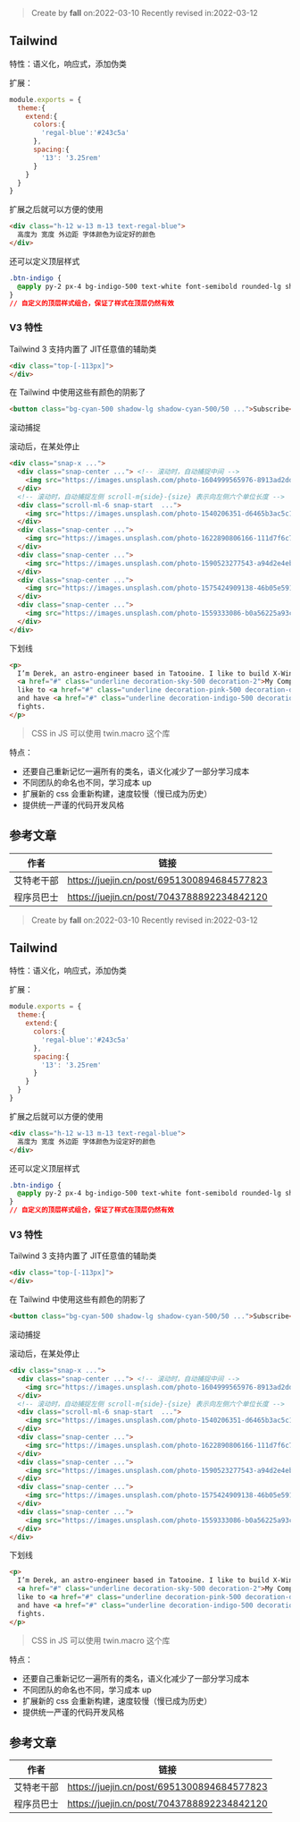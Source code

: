 > Create by **fall** on:2022-03-10
> Recently revised in:2022-03-12

## Tailwind

特性：语义化，响应式，添加伪类

扩展：

```js
module.exports = {
  theme:{
    extend:{
      colors:{
        'regal-blue':'#243c5a'
      },
      spacing:{
        '13': '3.25rem'
      }
    }
  }
}
```

扩展之后就可以方便的使用

```html
<div class="h-12 w-13 m-13 text-regal-blue">
  高度为 宽度 外边距 字体颜色为设定好的颜色
</div>
```

还可以定义顶层样式

```css
.btn-indigo {
  @apply py-2 px-4 bg-indigo-500 text-white font-semibold rounded-lg shadow-md hover:bg-indigo-700 focus:outline-none focus:ring-2 focus:ring-indigo-400 focus:ring-opacity-75;
}
// 自定义的顶层样式组合，保证了样式在顶层仍然有效
```



### V3 特性

Tailwind 3 支持内置了 JIT任意值的辅助类

```html
<div class="top-[-113px]">
</div>
```

在 Tailwind 中使用这些有颜色的阴影了

```html
<button class="bg-cyan-500 shadow-lg shadow-cyan-500/50 ...">Subscribe</button>
```

滚动捕捉

滚动后，在某处停止

```html
<div class="snap-x ...">
  <div class="snap-center ..."> <!-- 滚动时，自动捕捉中间 -->
    <img src="https://images.unsplash.com/photo-1604999565976-8913ad2ddb7c?ixlib=rb-1.2.1&ixid=MnwxMjA3fDB8MHxwaG90by1wYWdlfHx8fGVufDB8fHx8&auto=format&fit=crop&w=320&h=160&q=80" />
  </div>
  <!-- 滚动时，自动捕捉左侧 scroll-m{side}-{size} 表示向左侧六个单位长度 -->
  <div class="scroll-ml-6 snap-start  ...">
    <img src="https://images.unsplash.com/photo-1540206351-d6465b3ac5c1?ixlib=rb-1.2.1&ixid=MnwxMjA3fDB8MHxwaG90by1wYWdlfHx8fGVufDB8fHx8&auto=format&fit=crop&w=320&h=160&q=80" />
  </div>
  <div class="snap-center ...">
    <img src="https://images.unsplash.com/photo-1622890806166-111d7f6c7c97?ixlib=rb-1.2.1&ixid=MnwxMjA3fDB8MHxwaG90by1wYWdlfHx8fGVufDB8fHx8&auto=format&fit=crop&w=320&h=160&q=80" />
  </div>
  <div class="snap-center ...">
    <img src="https://images.unsplash.com/photo-1590523277543-a94d2e4eb00b?ixlib=rb-1.2.1&ixid=MnwxMjA3fDB8MHxwaG90by1wYWdlfHx8fGVufDB8fHx8&auto=format&fit=crop&w=320&h=160&q=80" />
  </div>
  <div class="snap-center ...">
    <img src="https://images.unsplash.com/photo-1575424909138-46b05e5919ec?ixlib=rb-1.2.1&ixid=MnwxMjA3fDB8MHxwaG90by1wYWdlfHx8fGVufDB8fHx8&auto=format&fit=crop&w=320&h=160&q=80" />
  </div>
  <div class="snap-center ...">
    <img src="https://images.unsplash.com/photo-1559333086-b0a56225a93c?ixlib=rb-1.2.1&ixid=MnwxMjA3fDB8MHxwaG90by1wYWdlfHx8fGVufDB8fHx8&auto=format&fit=crop&w=320&h=160&q=80" />
  </div>
</div>
```

下划线

```html
<p>
  I’m Derek, an astro-engineer based in Tatooine. I like to build X-Wings at
  <a href="#" class="underline decoration-sky-500 decoration-2">My Company, Inc</a>. Outside of work, I
  like to <a href="#" class="underline decoration-pink-500 decoration-dotted decoration-2">watch pod-racing</a>
  and have <a href="#" class="underline decoration-indigo-500 decoration-wavy decoration-2">light-saber</a>
  fights.
</p>
```



> CSS in JS 可以使用 twin.macro 这个库

特点：

- 还要自己重新记忆一遍所有的类名，语义化减少了一部分学习成本
- 不同团队的命名也不同，学习成本 up
- 扩展新的 css 会重新构建，速度较慢（慢已成为历史）
- 提供统一严谨的代码开发风格



## 参考文章

| 作者       | 链接                                       |
| ---------- | ------------------------------------------ |
| 艾特老干部 | https://juejin.cn/post/6951300894684577823 |
| 程序员巴士 | https://juejin.cn/post/7043788892234842120 |

> Create by **fall** on:2022-03-10
> Recently revised in:2022-03-12

## Tailwind

特性：语义化，响应式，添加伪类

扩展：

```js
module.exports = {
  theme:{
    extend:{
      colors:{
        'regal-blue':'#243c5a'
      },
      spacing:{
        '13': '3.25rem'
      }
    }
  }
}
```

扩展之后就可以方便的使用

```html
<div class="h-12 w-13 m-13 text-regal-blue">
  高度为 宽度 外边距 字体颜色为设定好的颜色
</div>
```

还可以定义顶层样式

```css
.btn-indigo {
  @apply py-2 px-4 bg-indigo-500 text-white font-semibold rounded-lg shadow-md hover:bg-indigo-700 focus:outline-none focus:ring-2 focus:ring-indigo-400 focus:ring-opacity-75;
}
// 自定义的顶层样式组合，保证了样式在顶层仍然有效
```



### V3 特性

Tailwind 3 支持内置了 JIT任意值的辅助类

```html
<div class="top-[-113px]">
</div>
```

在 Tailwind 中使用这些有颜色的阴影了

```html
<button class="bg-cyan-500 shadow-lg shadow-cyan-500/50 ...">Subscribe</button>
```

滚动捕捉

滚动后，在某处停止

```html
<div class="snap-x ...">
  <div class="snap-center ..."> <!-- 滚动时，自动捕捉中间 -->
    <img src="https://images.unsplash.com/photo-1604999565976-8913ad2ddb7c?ixlib=rb-1.2.1&ixid=MnwxMjA3fDB8MHxwaG90by1wYWdlfHx8fGVufDB8fHx8&auto=format&fit=crop&w=320&h=160&q=80" />
  </div>
  <!-- 滚动时，自动捕捉左侧 scroll-m{side}-{size} 表示向左侧六个单位长度 -->
  <div class="scroll-ml-6 snap-start  ...">
    <img src="https://images.unsplash.com/photo-1540206351-d6465b3ac5c1?ixlib=rb-1.2.1&ixid=MnwxMjA3fDB8MHxwaG90by1wYWdlfHx8fGVufDB8fHx8&auto=format&fit=crop&w=320&h=160&q=80" />
  </div>
  <div class="snap-center ...">
    <img src="https://images.unsplash.com/photo-1622890806166-111d7f6c7c97?ixlib=rb-1.2.1&ixid=MnwxMjA3fDB8MHxwaG90by1wYWdlfHx8fGVufDB8fHx8&auto=format&fit=crop&w=320&h=160&q=80" />
  </div>
  <div class="snap-center ...">
    <img src="https://images.unsplash.com/photo-1590523277543-a94d2e4eb00b?ixlib=rb-1.2.1&ixid=MnwxMjA3fDB8MHxwaG90by1wYWdlfHx8fGVufDB8fHx8&auto=format&fit=crop&w=320&h=160&q=80" />
  </div>
  <div class="snap-center ...">
    <img src="https://images.unsplash.com/photo-1575424909138-46b05e5919ec?ixlib=rb-1.2.1&ixid=MnwxMjA3fDB8MHxwaG90by1wYWdlfHx8fGVufDB8fHx8&auto=format&fit=crop&w=320&h=160&q=80" />
  </div>
  <div class="snap-center ...">
    <img src="https://images.unsplash.com/photo-1559333086-b0a56225a93c?ixlib=rb-1.2.1&ixid=MnwxMjA3fDB8MHxwaG90by1wYWdlfHx8fGVufDB8fHx8&auto=format&fit=crop&w=320&h=160&q=80" />
  </div>
</div>
```

下划线

```html
<p>
  I’m Derek, an astro-engineer based in Tatooine. I like to build X-Wings at
  <a href="#" class="underline decoration-sky-500 decoration-2">My Company, Inc</a>. Outside of work, I
  like to <a href="#" class="underline decoration-pink-500 decoration-dotted decoration-2">watch pod-racing</a>
  and have <a href="#" class="underline decoration-indigo-500 decoration-wavy decoration-2">light-saber</a>
  fights.
</p>
```



> CSS in JS 可以使用 twin.macro 这个库

特点：

- 还要自己重新记忆一遍所有的类名，语义化减少了一部分学习成本
- 不同团队的命名也不同，学习成本 up
- 扩展新的 css 会重新构建，速度较慢（慢已成为历史）
- 提供统一严谨的代码开发风格



## 参考文章

| 作者       | 链接                                       |
| ---------- | ------------------------------------------ |
| 艾特老干部 | https://juejin.cn/post/6951300894684577823 |
| 程序员巴士 | https://juejin.cn/post/7043788892234842120 |

